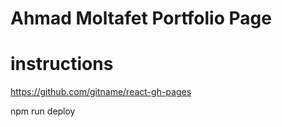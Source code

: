 # Ahmad Moltafet Portfolio Page

# instructions 
https://github.com/gitname/react-gh-pages

npm run deploy